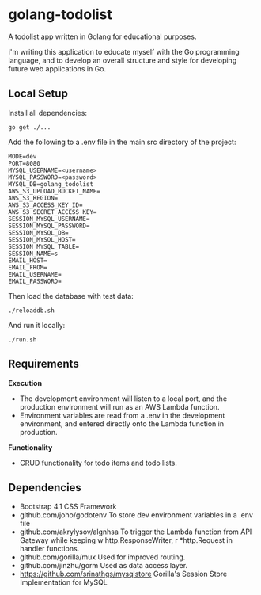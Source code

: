 # golang-todolist
A todolist app written in Golang for educational purposes.

I'm writing this application to educate myself with the Go programming language, and to develop an overall structure and style for developing future web applications in Go.

## Local Setup

Install all dependencies:

```go get ./...```

Add the following to a .env file in the main src directory of the project:

```
MODE=dev
PORT=8080
MYSQL_USERNAME=<username>
MYSQL_PASSWORD=<password>
MYSQL_DB=golang_todolist
AWS_S3_UPLOAD_BUCKET_NAME=
AWS_S3_REGION=
AWS_S3_ACCESS_KEY_ID=
AWS_S3_SECRET_ACCESS_KEY=
SESSION_MYSQL_USERNAME=
SESSION_MYSQL_PASSWORD=
SESSION_MYSQL_DB=
SESSION_MYSQL_HOST=
SESSION_MYSQL_TABLE=
SESSION_NAME=s
EMAIL_HOST=
EMAIL_FROM=
EMAIL_USERNAME=
EMAIL_PASSWORD=
```

Then load the database with test data:

```./reloaddb.sh```

And run it locally:

```./run.sh```

## Requirements

**Execution**
* The development environment will listen to a local port, and the production environment will run as an AWS Lambda function.
* Environment variables are read from a .env in the development environment, and entered directly onto the Lambda function in production.

**Functionality**
* CRUD functionality for todo items and todo lists.

## Dependencies

* Bootstrap 4.1 CSS Framework
* github.com/joho/godotenv
	To store dev environment variables in a .env file
* github.com/akrylysov/algnhsa
	To trigger the Lambda function from API Gateway while keeping w http.ResponseWriter, r *http.Request in handler functions.
* github.com/gorilla/mux
	Used for improved routing.
* github.com/jinzhu/gorm
	Used as data access layer.
* https://github.com/srinathgs/mysqlstore
	Gorilla's Session Store Implementation for MySQL
